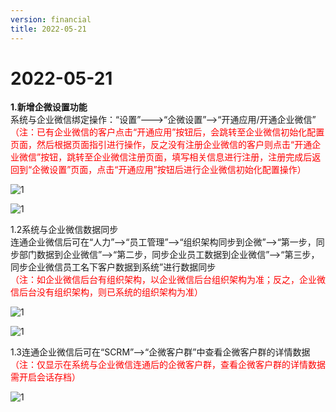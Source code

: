 ```yaml
---
version: financial
title: 2022-05-21
---
```

# 2022-05-21

<ImageViewer/>

**1.新增企微设置功能**  
系统与企业微信绑定操作：“设置”--->“企微设置”-->“开通应用/开通企业微信”  
<span style="color:red">（注：已有企业微信的客户点击“开通应用”按钮后，会跳转至企业微信初始化配置页面，然后根据页面指引进行操作，反之没有注册企业微信的客户则点击“开通企业微信”按钮，跳转至企业微信注册页面，填写相关信息进行注册，注册完成后返回到“企微设置”页面，点击“开通应用”按钮后进行企业微信初始化配置操作）</span>

![1](/assets/media/5.21.1.png "1")

![1](/assets/media/5.21.2.png "1")

1.2系统与企业微信数据同步  
连通企业微信后可在“人力”-->“员工管理”-->“组织架构同步到企微”-->“第一步，同步部门数据到企业微信”-->“第二步，同步企业员工数据到企业微信”-->“第三步，同步企业微信员工名下客户数据到系统”进行数据同步  
<span style="color:red">（注：如企业微信后台有组织架构，以企业微信后台组织架构为准；反之，企业微信后台没有组织架构，则已系统的组织架构为准）</span>

![1](/assets/media/5.21.3.png "1")

![1](/assets/media/5.21.4.png "1")

1.3连通企业微信后可在“SCRM”-->“企微客户群”中查看企微客户群的详情数据  
<span style="color:red">（注：仅显示在系统与企业微信连通后的企微客户群，查看企微客户群的详情数据需开启会话存档）</span>

![1](/assets/media/5.21.5.png "1")